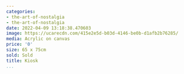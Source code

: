 ```yaml
---
categories:
- the-art-of-nostalgia
- the-art-of-nostalgia
date: 2022-04-09 13:18:38.470603
image: https://ucarecdn.com/415e2e5d-b03d-4146-be0b-d1afb2b76285/
media: Acrylic on canvas
price: '0'
size: 65 x 75cm
sold: Sold
title: Kiosk
...
```

